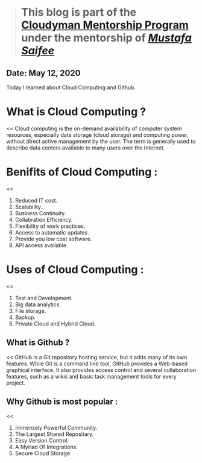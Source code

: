 > # This blog is part of the **[Cloudyman Mentorship Program](https://t.co/78sRvCvYiO?amp=1)** under the mentorship of *[Mustafa Saifee](https://www.linkedin.com/in/saifeemustafaq/)*

## Date: May 12, 2020
Today I learned about  Cloud Computing and Github.

# What is Cloud Computing ?
<<
Cloud computing is the on-demand availability of computer system resources, especially data storage (cloud storage) and computing power, without direct active management by the user. 
The term is generally used to describe data centers available to many users over the Internet.
>>

# Benifits of Cloud Computing :
<<
1. Reduced IT cost.
2. Scalability.
3. Business Continuity.
4. Collabration Efficiency.
5. Flexibility of work practices.
6. Access to automatic updates.
7. Provide you low cost software.
8. API access available.
>>

# Uses of Cloud Computing :
<<
1. Test and Development.
2. Big data analytics.
3. File storage.
4. Backup.
5. Private Cloud and Hybrid Cloud.
>>

## What is Github ?
<<
GitHub is a Git repository hosting service, but it adds many of its own features. While Git is a command line tool, GitHub provides a Web-based graphical interface. 
It also provides access control and several collaboration features, such as a wikis and basic task management tools for every project.
>>

## Why Github is most popular :
<<
1. Immensely Powerful Community. 
2. The Largest Shared Repositary.
3. Easy Version Control.
4. A Myriad Of Integrations.
5. Secure Cloud Storage.
>>
